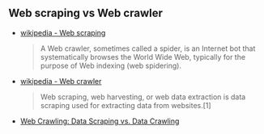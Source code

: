 ## Web scraping vs Web crawler
- [wikipedia - Web scraping](https://en.wikipedia.org/wiki/Web_scraping)
  > A Web crawler, sometimes called a spider, is an Internet bot that systematically browses the World Wide Web, typically for the purpose of Web indexing (web spidering).
- [wikipedia - Web crawler](https://en.wikipedia.org/wiki/Web_crawler)
  > Web scraping, web harvesting, or web data extraction is data scraping used for extracting data from websites.[1] 
- [Web Crawling: Data Scraping vs. Data Crawling](https://www.promptcloud.com/data-scraping-vs-data-crawling/)
